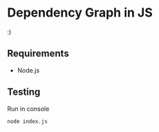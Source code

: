 # Dependency Graph in JS

:)

## Requirements

- Node.js

## Testing

Run in console

```
node index.js
```
